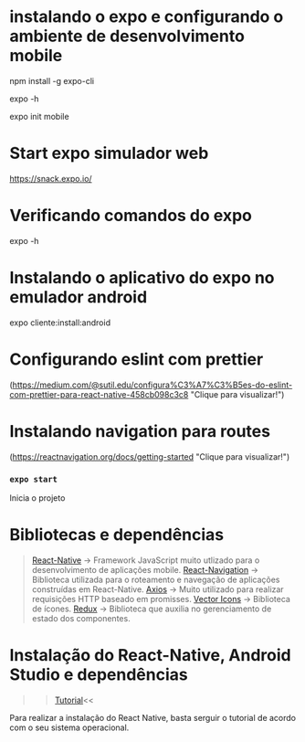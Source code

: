 # instalando o expo e configurando o ambiente de desenvolvimento mobile

npm install -g expo-cli

expo -h

expo init mobile

# Start expo simulador web

https://snack.expo.io/

# Verificando comandos do expo

expo -h

# Instalando o aplicativo do expo no emulador android

expo cliente:install:android

# Configurando eslint com prettier

(https://medium.com/@sutil.edu/configura%C3%A7%C3%B5es-do-eslint-com-prettier-para-react-native-458cb098c3c8 "Clique para visualizar!")

# Instalando navigation para routes

(https://reactnavigation.org/docs/getting-started "Clique para visualizar!")

### `expo start`

Inicia o projeto

# Bibliotecas e dependências

> [React-Native](https://reactnative.dev/) -> Framework JavaScript muito utlizado para o desenvolvimento de aplicações mobile.
> [React-Navigation](https://reactnavigation.org/) -> Biblioteca utilizada para o roteamento e navegação de aplicações construídas em React-Native.
> [Axios](https://github.com/axios/axios) -> Muito utilizado para realizar requisições HTTP baseado em promisses.
> [Vector Icons](https://github.com/oblador/react-native-vector-icons) -> Biblioteca de ícones.
> [Redux](https://redux.js.org/introduction/getting-started) -> Biblioteca que auxilia no gerenciamento de estado dos componentes.

# Instalação do React-Native, Android Studio e dependências

> > [Tutorial](https://react-native.rocketseat.dev/)<<

Para realizar a instalação do React Native, basta serguir o tutorial de acordo com o seu sistema operacional.
